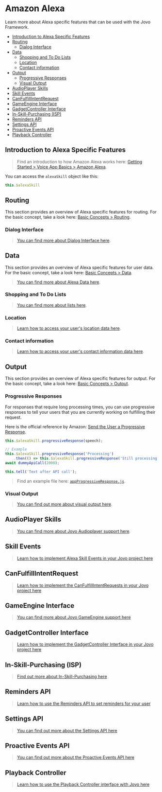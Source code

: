 # Amazon Alexa

Learn more about Alexa specific features that can be used with the Jovo Framework.

* [Introduction to Alexa Specific Features](#introduction-to-alexa-specific-features)
* [Routing](#routing)
  * [Dialog Interface](#dialog-interface)
* [Data](#data)
  * [Shopping and To Do Lists](#shopping-and-to-do-lists)
  * [Location](#location)
  * [Contact information](#contact-information)
* [Output](#output)
  * [Progressive Responses](#progressive-responses)
  * [Visual Output](#visual-output)
* [AudioPlayer Skills](#audioplayer-skills)
* [Skill Events](#skill-events)
* [CanFulfillIntentRequest](#canfulfillintentrequest)
* [GameEngine Interface](#gameengine-interface)
* [GadgetController Interface](#gadgetcontroller-interface)
* [In-Skill-Purchasing (ISP)](#in-skill-purchasing-isp)
* [Reminders API](#reminders-api)
* [Settings API](#settings-api)
* [Proactive Events API](#proactive-events-api)
* [Playback Controller](#playback-controller)

## Introduction to Alexa Specific Features

> Find an introduction to how Amazon Alexa works here: [Getting Started > Voice App Basics > Amazon Alexa](../../01_getting-started/voice-app-basics.md/#amazon-alexa './voice-app-basics#amazon-alexa').

You can access the `alexaSkill` object like this:

```javascript
this.$alexaSkill
```
## Routing

This section provides an overview of Alexa specific features for routing. For the basic concept, take a look here: [Basic Concepts > Routing](../../basic-concepts/routing './routing').

### Dialog Interface

> [You can find more about Dialog Interface here](./dialog.md './amazon-alexa/dialog-interface').

## Data

This section provides an overview of Alexa specific features for user data. For the basic concept, take a look here: [Basic Concepts > Data](../../basic-concepts/data './data').

> [You can find more about Alexa Data here](./data.md './amazon-alexa/data').

### Shopping and To Do Lists

> [You can find more about lists here](./lists.md './amazon-alexa/lists').

### Location

> [Learn how to access your user's location data here](./data.md#location './amazon-alexa/data#location').

### Contact information

> [Learn how to access your user's contact information data here](./data.md#contact-information './amazon-alexa/data#contact-information').

## Output

This section provides an overview of Alexa specific features for output. For the basic concept, take a look here: [Basic Concepts > Output](../../basic-concepts/output './output').

### Progressive Responses

For responses that require long processing times, you can use progressive responses to tell your users that you are currently working on fulfilling their request.

Here is the official reference by Amazon: [Send the User a Progressive Response](https://developer.amazon.com/docs/custom-skills/send-the-user-a-progressive-response.html).

```javascript
this.$alexaSkill.progressiveResponse(speech);

// Example
this.$alexaSkill.progressiveResponse('Processing')
    .then(() => this.$alexaSkill.progressiveResponse('Still processing'));
await dummyApiCall(2000);

this.tell('Text after API call');
```

> Find an example file here: [`appProgressiveResponse.js`](https://github.com/jovotech/jovo-framework-nodejs/tree/v2/examples/01_alexa/progressive-response/src).

### Visual Output

> [You can find out more about visual output here](./visual.md './amazon-alexa/visual').


## AudioPlayer Skills

> [You can find more about Jovo Audioplayer support here](./audioplayer.md './amazon-alexa/audioplayer').


## Skill Events

> [Learn how to implement Alexa Skill Events in your Jovo project here](./skillevents.md './amazon-alexa/skill-events')

## CanFulfillIntentRequest

> [Learn how to implement the CanFulfillIntentRequests in your Jovo project here](./canfulfill.md './amazon-alexa/canfulfill')

## GameEngine Interface

> [You can find more about Jovo GameEngine support here](./game-engine.md './amazon-alexa/game-engine')

## GadgetController Interface

> [Learn how to implement the GadgetController Interface in your Jovo project here](./gadget-controller.md './amazon-alexa/gadget-controller')

## In-Skill-Purchasing (ISP)

> [Find out more about In-Skill-Purchasing here](./in-skill-purchases.md './amazon-alexa/in-skill-purchases')

## Reminders API

> [Learn how to use the Reminders API to set reminders for your user](./reminders.md './amazon-alexa/reminders')

## Settings API

> [You can find out more about the Settings API here](./settings.md './amazon-alexa/settings')

## Proactive Events API

> [You can find out more about the Proactive Events API here](./proactive-events.md './amazon-alexa/proactive-events')

## Playback Controller

> [Learn how to use the Playback Controller interface with Jovo here](./audioplayer.md#playback-controller './amazon-alexa/audioplayer#playback-controller')


<!--[metadata]: {"description": "Build Alexa Skills with the Jovo Framework. Learn more about Alexa specific features here",
                "route": "amazon-alexa"}-->
